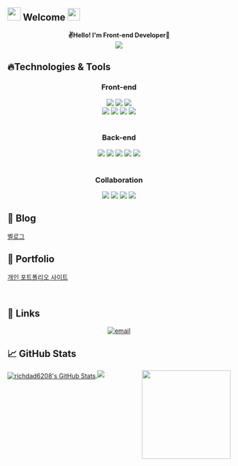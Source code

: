 <h2> <img src="https://emojis.slackmojis.com/emojis/images/1588315024/8823/hyperkitty.gif?1588315024" width="30" /> Welcome
<img src="https://emojis.slackmojis.com/emojis/images/1621024394/39092/cat-roll.gif?1621024394" width="28" /></h2>

<p align='center'>
 <b>✌Hello! I'm Front-end Developer🎉</b>
 <br>
<img src="https://blog.kakaocdn.net/dn/Vc7dm/btrYjDlY9KT/GITlNuK465KIPH3GgB1KA0/img.png">
</p>

## 🔥Technologies & Tools

<div align = center>
 <h3>Front-end</h3> 
</div>
<div align = center>
 <img src="https://img.shields.io/badge/HTML5-E34F26?style=for-the-badge&logo=HTML5&logoColor=white"/>
<img src="https://img.shields.io/badge/CSS3-1572B6?style=for-the-badge&logo=CSS3&logoColor=white"/>
<img src="https://img.shields.io/badge/JavaScript-F7DF1E?style=for-the-badge&logo=JavaScript&logoColor=white"/><br />
<img src="https://img.shields.io/badge/React-61DAFB?style=for-the-badge&logo=react&logoColor=white"/>
  <img src="https://img.shields.io/badge/typescript-3178C6?style=for-the-badge&logo=typescript&logoColor=white"/>
<img src="https://img.shields.io/badge/styled-components-DB7093?style=for-the-badge&logo=styled-components&logoColor=white"/>
<img src="https://img.shields.io/badge/sass-CC6699?style=for-the-badge&logo=sass&logoColor=white"/>
</div>

<br />

<div align = center>
 <h3>Back-end</h3> 
</div>
<div align = center>
<img src="https://img.shields.io/badge/node.js-339933?style=for-the-badge&logo=node.js&logoColor=white">
  <img src="https://img.shields.io/badge/express-000000?style=for-the-badge&logo=express&logoColor=white">
<img src="https://img.shields.io/badge/mongodb-47A248?style=for-the-badge&logo=mongodb&logoColor=white">
<img src="https://img.shields.io/badge/mongoose-880000?style=for-the-badge&logo=mongoose&logoColor=white">
<img src="https://img.shields.io/badge/vercel-000000?style=for-the-badge&logo=vercel&logoColor=white">
</div>

<br />

<div align = center>
 <h3>Collaboration</h3> 
</div>
<div align = center>
<img src="https://img.shields.io/badge/github-181717?style=for-the-badge&logo=github&logoColor=white">
<img src="https://img.shields.io/badge/git-F05032?style=for-the-badge&logo=git&logoColor=white">
<img src="https://img.shields.io/badge/gitlab-FC6D26?style=for-the-badge&logo=gitlab&logoColor=white">
<img src="https://img.shields.io/badge/figma-F24E1E?style=for-the-badge&logo=figma&logoColor=white">
</div>

## :memo: Blog
 
[벨로그](https://velog.io/@richdad6208)
<br />

## :memo: Portfolio

<a href="https://aeolian-shoe-27d.notion.site/0584da5463d644eeaa3ddbb7f1d3c37d?pvs=4">개인 포트폴리오 사이트</a>

<br />

## :link: Links

<p align="center">
<a href="mailto:richdad6208@gmail.com"><img src="https://img.icons8.com/color/96/000000/gmail.png" alt="email"/></a>
</p>

## &#x1f4c8; GitHub Stats

<img align='right' src='https://user-images.githubusercontent.com/5713670/87202985-820dcb80-c2b6-11ea-9f56-7ec461c497c3.gif' width='200'>

<a href="https://github.com/richdad6208/richdad6208">
  <img align="center" src="https://github-readme-stats.vercel.app/api?username=richdad6208&show_icons=true&line_height=27&count_private=true&title_color=ffffff&text_color=c9cacc&icon_color=2bbc8a&bg_color=1d1f21" alt="richdad6208's GitHub Stats" />
</a>
<img src="https://github-readme-stats.vercel.app/api/top-langs/?username=richdad6208&layout=compact&count_private=true&theme=gruvbox" />

<!--
**MintaekCho/MintaekCho** is a ✨ _special_ ✨ repository because its `README.md` (this file) appears on your GitHub profile.

Here are some ideas to get you started:

- 🔭 I’m currently working on ...
- 🌱 I’m currently learning ...
- 👯 I’m looking to collaborate on ...
- 🤔 I’m looking for help with ...
- 💬 Ask me about ...
- 📫 How to reach me: ...
- 😄 Pronouns: ...
- ⚡ Fun fact: ...
-->
